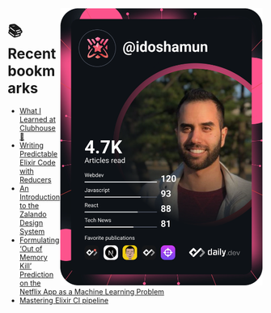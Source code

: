 <a href="https://app.daily.dev/idoshamun"><img src="https://raw.githubusercontent.com/idoshamun/idoshamun/devcard/devcard.svg" align='right' width="400" alt="Ido Shamun's Dev Card"/></a>

# 📚 Recent bookmarks
<!-- BOOKMARKS:START -->
- [What I Learned at Clubhouse 📓](https://app.daily.dev/posts/x8rObuNOi?utm_source=rss&utm_medium=bookmarks&utm_campaign=28849d86070e4c099c877ab6837c61f0)
- [Writing Predictable Elixir Code with Reducers](https://app.daily.dev/posts/7R5Qc2AZi?utm_source=rss&utm_medium=bookmarks&utm_campaign=28849d86070e4c099c877ab6837c61f0)
- [An Introduction to the Zalando Design System](https://app.daily.dev/posts/Kuf1jUoWD?utm_source=rss&utm_medium=bookmarks&utm_campaign=28849d86070e4c099c877ab6837c61f0)
- [Formulating ‘Out of Memory Kill’ Prediction on the Netflix App as a Machine Learning Problem](https://app.daily.dev/posts/-pJCCexII?utm_source=rss&utm_medium=bookmarks&utm_campaign=28849d86070e4c099c877ab6837c61f0)
- [Mastering Elixir CI pipeline](https://app.daily.dev/posts/HFy5nC8gJ?utm_source=rss&utm_medium=bookmarks&utm_campaign=28849d86070e4c099c877ab6837c61f0)
<!-- BOOKMARKS:END -->
